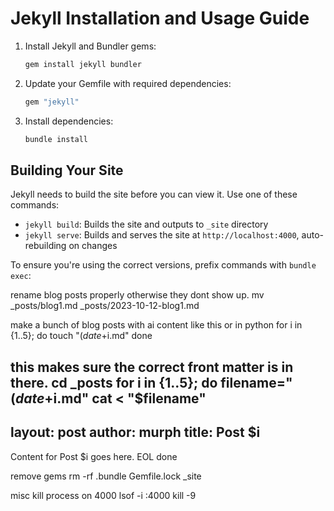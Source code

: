 # Jekyll Installation and Usage Guide

1. Install Jekyll and Bundler gems:
   ```bash
   gem install jekyll bundler
   ```

2. Update your Gemfile with required dependencies:
   ```ruby
   gem "jekyll"
   ```

3. Install dependencies:
   ```bash
   bundle install
   ```

## Building Your Site

Jekyll needs to build the site before you can view it. Use one of these commands:

* `jekyll build`: Builds the site and outputs to `_site` directory
* `jekyll serve`: Builds and serves the site at `http://localhost:4000`, auto-rebuilding on changes

To ensure you're using the correct versions, prefix commands with `bundle exec`:



rename blog posts properly otherwise they dont show up. 
mv _posts/blog1.md _posts/2023-10-12-blog1.md

make a bunch of blog posts with ai content like this or in python
for i in {1..5}; do
  touch "$(date +%Y-%m-%d)-post$i.md"
done


this makes sure the correct front matter is in there.
cd _posts
for i in {1..5}; do
  filename="$(date +%Y-%m-%d)-post$i.md"
  cat <<EOL > "$filename"
---
layout: post
author: murph
title: Post $i
---
Content for Post $i goes here.
EOL
done


remove gems rm -rf .bundle Gemfile.lock _site

misc
kill process on 4000 lsof -i :4000
kill -9 <PID>